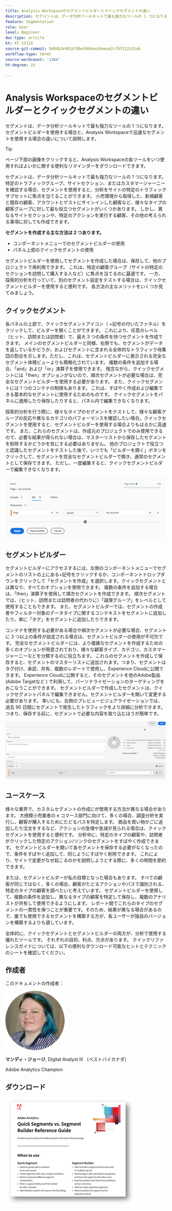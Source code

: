 ```yaml
---
title: Analysis Workspaceのセグメントビルダーとクイックセグメントの違い
description: セグメントは、データ分析ツールキットで最も強力なツールの 1 つになります。 セグメントビルダーを使用する場合と、Analysis Workspaceで迅速なセグメントを使用する場合の違いについて説明します。
feature: Segmentation
role: User
level: Beginner
doc-type: article
kt: KT-13118
source-git-commit: 9484b2e981d78be59b6ea16eeae2cf6f212c81ab
workflow-type: tm+mt
source-wordcount: '1264'
ht-degree: 1%

---
```



# Analysis Workspaceのセグメントビルダーとクイックセグメントの違い

セグメントは、データ分析ツールキットで最も強力なツールの 1 つになります。 セグメントビルダーを使用する場合と、Analysis Workspaceで迅速なセグメントを使用する場合の違いについて説明します。

>[!TIP]
>
> ページ下部の画像をクリックすると、Analysis Workspaceの各ツールをいつ使用すればよいかに関する便利なリマインダーをダウンロードできます。

セグメントは、データ分析ツールキットで最も強力なツールの 1 つになります。 特定のトラフィックグループ、サイトセクション、またはカスタマージャーニーを確認する場合、セグメントを使用すると、分析をサイトの特定のトラフィックサブセットに焦点を当てることができます。 小売環境から取得した、新規顧客と既存の顧客、アカウントとゲストにサインインした顧客など、様々なタイプの顧客グループに対して最も役立つセグメントがいくつかあります。 しかし、異なるサイトセクションや、特定のアクションを実行する顧客、その他の考えられる事項に対しても作成できます。

**セグメントを作成する主な方法は 2 つあります。**

* コンポーネントメニューでのセグメントビルダーの使用
* パネル上部のクイックセグメントの使用

セグメントビルダーを使用してセグメントを作成した場合は、保存して、他のプロジェクトで再利用できます。 これは、特定の顧客グループ（サイトの特定のセクションを訪問して購入する人など）に焦点を当てるのに最適です。 一方、探索的分析を行っていて、別のセグメント設定をテストする場合は、クイックセグメントビルダーを使用すると便利です。 各方法の主なメリットをいくつか見てみましょう。

## クイックセグメント

各パネルの上部で、クイックセグメントアイコン（ +記号の付いたファネル）をクリックして、ビルダーを開くことができます。 これにより、任意のレベル（ヒット、訪問または訪問者）で、最大 3 つの条件を持つセグメントを作成できます。 メインのセグメントビルダーと同様、右側でも、セグメントがデータを返しているかどうか、およびセグメントに含まれる全体的なトラフィック母集団の割合を示します。ただし、これは、セグメントビルダーに表示される完全なセグメント体積ビューよりも簡略化されています。 複数の条件を追加する場合、「and」および「or」演算子を使用できます。 残念ながら、クイックセグメントには「then」オプションがないので、順次セグメントが必要な場合は、完全なセグメントビルダーを使用する必要があります。 また、クイックセグメントには 1 つのコンテナの制限もあります。 これは、すばやく作成および編集できる基本的なセグメントに使用するためのものです。 クイックセグメントをパネルに適用したり保存したりすると、パネル内で編集できなくなります。

探索的分析を行う際に、様々なタイプのセグメントをテストして、様々な顧客グループの反応や異なるカテゴリのパフォーマンスを確認したい場合。クイックセグメントを使用すると、セグメントビルダーを使用する場合よりもはるかに高速です。 また、これらのセグメントは、作成元のプロジェクトでのみ使用できるので、必要な結果が得られない場合は、マスターリストから保存したセグメントを削除するかどうかを気にする必要はありません。 他のプロジェクトで役立つと認識したセグメントをテストした後で、いつでも「ビルダーを開く」ボタンをクリックして、セグメントを完全なセグメントビルダーで開き、通常のセグメントとして保存できます。 ただし、一度編集すると、クイックセグメントビルダーで編集できなくなります。

![クイックセグメント](assets/quick-segement.png)

## セグメントビルダー

セグメントビルダーにアクセスするには、左側のコンポーネントメニューでセグメントのリストの上にある+記号をクリックするか、コンポーネントドロップダウンをクリックして「セグメントを作成」を選択します。クイックセグメントとは異なり、すべてのオプションを使用できます。 複数の条件を追加する場合は、「then」演算子を使用して順次セグメントを作成できます。 順次セグメントでは、（ヒット、訪問または訪問者の代わりに）「論理グループ」をレベルとして使用することもできます。 また、セグメントビルダーでは、セグメントの作成者やフィルター対象のデータタイプに関するコンテキストをセグメントに追加したり、単に「タグ」をセグメントに追加したりできます。

コンテナを使用する必要がある場合や順次セグメントが必要な場合、セグメントに 3 つ以上の条件が設定される場合は、セグメントビルダーの使用が不可欠です。 完全なセグメントビルダーには、より複雑なセグメントを作成するための多くのオプションが用意されており、様々な顧客タイプ、カテゴリ、カスタマージャーニーなどを分類するのに役立ちます。 これらのセグメントを作成して保存すると、セグメントのマスターリストに追加されます。つまり、セグメントはタグ付け、承認、共有、複数のレポートで使用し、Experience Cloudに公開できます。 Experience Cloudに公開すると、そのセグメントを他のAdobe製品 (Adobe Targetなど ) で利用して、パーソナライゼーションのターゲティングをおこなうことができます。 セグメントビルダーで作成したセグメントは、クイックセグメントパネルで編集できません。セグメントビルダーを開いて変更する必要があります。 幸いにも、右側のプレビュービジュアライゼーションでは、過去 90 日間にセグメントで発生したトラフィックをより詳細に分析できます。つまり、保存する前に、セグメントで必要な内容を取り込むほうが簡単です。

![セグメントビルダー](assets/segment-builder-quick.png)

## ユースケース

様々な業界で、カスタムセグメントの作成にが使用する方法が異なる場合があります。 大規模小売業者の e コマース部門に向けて、多くの場合、調査分析を実行し、顧客が購入するためにたどるパスを特定します。 商品を買い物かごに追加したり注文をするなど、アクションの急増や急減が見られる場合は、クイックセグメントを使用すると便利です。 分析中に、特定のタイプの顧客や、訪問者がクリックした特定のアクション/リンクのセグメントをすばやく作成できます。 セグメントビルダーを開いて各セグメントを保存する必要がなくなったので、条件をすばやく追加して、同じようにすばやく削除できます。 これにより、サイトで変更がなぜ起こるのかを説明しようとする際に、多くの時間を節約できます。

または、セグメントビルダーが私の目標となった場合もあります。 すべての顧客が同じではなく、多くの場合、顧客がたどるアクションやパスで識別される、特定のタイプの顧客を調べたいと考えています。 セグメントビルダーを使用して、複数の条件を追加し、異なるタイプの顧客を特定して保存し、複数のアナリストが共有して使用できるようにします。 レポート間でこれらのタイプのセグメントの一貫性を保つことが重要です。そのため、結果が異なる場合があるので、誰でも使用できるセグメントを構築する方が、各ユーザーが独自のバージョンを構築するよりも適しています。

全体的に、クイックセグメントとセグメントビルダーの両方が、分析で使用する優れたツールです。 それぞれの目的、利点、欠点があります。 クイックリファレンスガイドについては、以下の便利なダウンロード可能なヒントとテクニックのシートを確認してください。

## 作成者

このドキュメントの作成者：

![マンディ・ジョージ](assets/mandy-george.jpg)

**マンディ・ジョージ**, Digital Analyst III （ベストバイカナダ）

Adobe Analytics Champion

## ダウンロード

[![クイックセグメントのダウンロード](assets/quick-segments-download-small.jpg)](assets/Adobe_Analytics_Segments_Vs_Segment_Builder_Reference_Guide.pdf)
